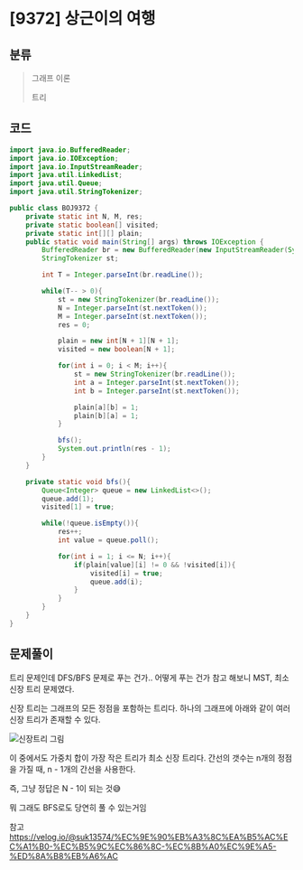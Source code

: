 # [9372] 상근이의 여행

## 분류
> 그래프 이론
> 
> 트리

## 코드
```java
import java.io.BufferedReader;
import java.io.IOException;
import java.io.InputStreamReader;
import java.util.LinkedList;
import java.util.Queue;
import java.util.StringTokenizer;

public class BOJ9372 {
    private static int N, M, res;
    private static boolean[] visited;
    private static int[][] plain;
    public static void main(String[] args) throws IOException {
        BufferedReader br = new BufferedReader(new InputStreamReader(System.in));
        StringTokenizer st;

        int T = Integer.parseInt(br.readLine());

        while(T-- > 0){
            st = new StringTokenizer(br.readLine());
            N = Integer.parseInt(st.nextToken());
            M = Integer.parseInt(st.nextToken());
            res = 0;

            plain = new int[N + 1][N + 1];
            visited = new boolean[N + 1];

            for(int i = 0; i < M; i++){
                st = new StringTokenizer(br.readLine());
                int a = Integer.parseInt(st.nextToken());
                int b = Integer.parseInt(st.nextToken());

                plain[a][b] = 1;
                plain[b][a] = 1;
            }

            bfs();
            System.out.println(res - 1);
        }
    }

    private static void bfs(){
        Queue<Integer> queue = new LinkedList<>();
        queue.add(1);
        visited[1] = true;

        while(!queue.isEmpty()){
            res++;
            int value = queue.poll();

            for(int i = 1; i <= N; i++){
                if(plain[value][i] != 0 && !visited[i]){
                    visited[i] = true;
                    queue.add(i);
                }
            }
        }
    }
}
```

## 문제풀이

트리 문제인데 DFS/BFS 문제로 푸는 건가.. 어떻게 푸는 건가 참고 해보니 MST, 최소 신장 트리 문제였다. 

신장 트리는 그래프의 모든 정점을 포함하는 트리다.
하나의 그래프에 아래와 같이 여러 신장 트리가 존재할 수 있다.

![신장트리 그림](https://velog.velcdn.com/images/suk13574/post/798355fe-79bb-47c1-a1a7-f147ab31637b/image.png)

이 중에서도 가중치 합이 가장 작은 트리가 최소 신장 트리다. 
간선의 갯수는 n개의 정점을 가질 때, n - 1개의 간선을 사용한다.

즉, 그냥 정답은 N - 1이 되는 것😅

뭐 그래도 BFS로도 당연히 풀 수 있는거임

참고
https://velog.io/@suk13574/%EC%9E%90%EB%A3%8C%EA%B5%AC%EC%A1%B0-%EC%B5%9C%EC%86%8C-%EC%8B%A0%EC%9E%A5-%ED%8A%B8%EB%A6%AC
